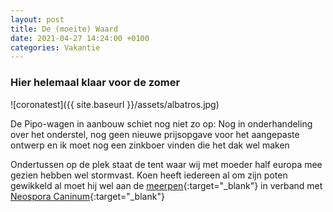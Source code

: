 ```yaml
---
layout: post
title: De (moeite) Waard
date: 2021-04-27 14:24:00 +0100
categories: Vakantie
---
```


### Hier helemaal klaar voor de zomer

![coronatest]({{ site.baseurl }}/assets/albatros.jpg)

De Pipo-wagen in aanbouw schiet nog niet zo op: Nog in onderhandeling over het onderstel, nog geen nieuwe prijsopgave voor het aangepaste ontwerp en ik moet nog een zinkboer vinden die het dak wel maken

 Ondertussen op de plek staat de tent waar wij met moeder half europa mee gezien hebben wel stormvast. Koen heeft iedereen al om zijn poten gewikkeld al moet hij wel aan de [meerpen](https://www.kokwatersport.nl/product-img/l32191-allpa-meerpen-rvs-spiraal-330-mm.jpg){:target="_blank"} in verband met [Neospora Caninum](https://en.wikipedia.org/wiki/Neospora){:target="_blank"}

